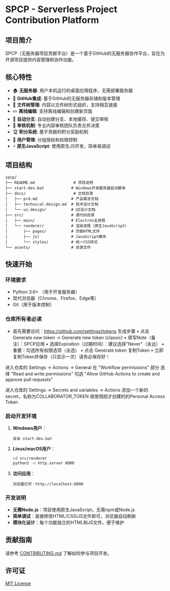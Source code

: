 # SPCP - Serverless Project Contribution Platform

## 项目简介

SPCP（无服务器项目贡献平台）是一个基于GitHub的无服务器协作平台，旨在为开源项目提供内容管理和协作功能。

## 核心特性

- 🏠 **无服务器**: 用户本机运行的桌面应用程序，无需部署服务器
- 🔄 **GitHub集成**: 基于GitHub的无服务器存储和版本管理
- 📁 **文件树管理**: 内容以文件树形式组织，支持相互链接
- ✏️ **离线编辑**: 支持离线编辑和创建新页面
- 🌿 **自动分支**: 自动创建分支、本地缓存、提交审核
- 👥 **审核机制**: 专业内容审核团队负责合并决策
- 🏆 **积分系统**: 基于贡献的积分奖励机制
- 👤 **用户管理**: 分组授权和权限控制
- ⚡ **原生JavaScript**: 使用原生JS开发，简单易调试

## 项目结构

```
spcp/
├── README.md                 # 项目说明
├── start-dev.bat            # Windows开发服务器启动脚本
├── docs/                     # 文档目录
│   ├── prd.md               # 产品需求文档
│   ├── technical-design.md  # 技术设计文档
│   └── ui-design/           # UI设计文档
├── src/                     # 源代码目录
│   ├── main/                # Electron主进程
│   └── renderer/            # 渲染进程（原生JavaScript）
│       ├── pages/           # 页面HTML文件
│       ├── js/              # JavaScript模块
│       └── styles/          # 统一CSS样式
└── assets/                  # 资源文件
```

## 快速开始

### 环境要求
- Python 3.6+ （用于开发服务器）
- 现代浏览器（Chrome、Firefox、Edge等）
- Git（用于版本控制）

### 仓库所有者必读
- 首先需要访问：https://github.com/settings/tokens
生成步骤
• 点击 Generate new token → Generate new token (classic)
• 填写Note（备注）：SPCP应用
• 选择Expiration（过期时间）：建议选择"Never"（永远）
• 重要：勾选所有权限选项（全选）
• 点击 Generate token
复制Token
• 立即复制Token并保存（只显示一次）请务必保存好！

进入仓库的 Settings → Actions → General
在 "Workflow permissions" 部分
选择 "Read and write permissions"
勾选 "Allow GitHub Actions to create and approve pull requests"

进入仓库的 Settings → Secrets and variables → Actions
添加一个新的secret，名称为COLLABORATOR_TOKEN
值使用刚才创建的的Personal Access Token

### 启动开发环境

1. **Windows用户**：
   ```
   双击 start-dev.bat
   ```

2. **Linux/macOS用户**：
   ```bash
   cd src/renderer
   python3 -m http.server 8000
   ```

3. **访问应用**：
   ```
   浏览器打开：http://localhost:8000
   ```

### 开发说明

- **无需Node.js**：项目使用原生JavaScript，无需npm或Node.js
- **简单调试**：直接修改HTML/CSS/JS文件即可，浏览器自动刷新
- **模块化设计**：每个功能独立的HTML和JS文件，便于维护

## 贡献指南

请参考 [CONTRIBUTING.md](CONTRIBUTING.md) 了解如何参与项目开发。

## 许可证

[MIT License](LICENSE)
